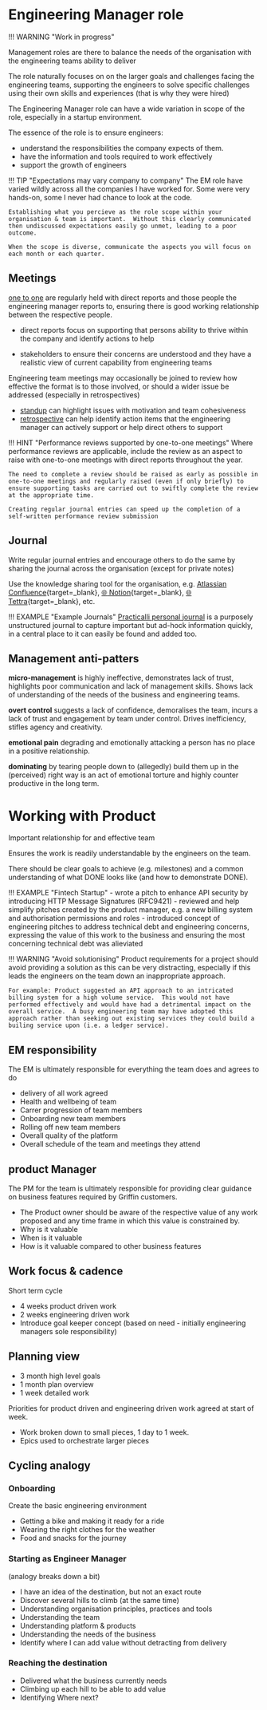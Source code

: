 # Engineering Manager role

!!! WARNING "Work in progress"

Management roles are there to balance the needs of the organisation with the engineering teams ability to deliver

The role naturally focuses on on the larger goals and challenges facing the engineering teams, supporting the engineers to solve specific challenges using their own skills and experiences (that is why they were hired)

The Engineering Manager role can have a wide variation in scope of the role, especially in a startup environment.

The essence of the role is to ensure engineers:

- understand the responsibilities the company expects of them.
- have the information and tools required to work effectively
- support the growth of engineers


!!! TIP "Expectations may vary company to company"
    The EM role have varied wildly across all the companies I have worked for.  Some were very hands-on, some I never had chance to look at the code.

    Establishing what you percieve as the role scope within your organisation & team is important.  Without this clearly communicated then undiscussed expectations easily go unmet, leading to a poor outcome.

    When the scope is diverse, communicate the aspects you will focus on each month or each quarter.


## Meetings

[one to one](/engineering-playbook/practices/discussions/one-to-one-meeting.md) are regularly held with direct reports and those people the engineering manager reports to, ensuring there is good working relationship between the respective people.

- direct reports focus on supporting that persons ability to thrive within the company and identify actions to help

- stakeholders to ensure their concerns are understood and they have a realistic view of current capability from engineering teams

Engineering team meetings may occasionally be joined to review how effective the format is to those involved, or should a wider issue be addressed (especially in retrospectives)

- [standup](/engineering-playbook/practices/discussions/standup.md) can highlight issues with motivation and team cohesiveness
- [retrospective](/engineering-playbook/practices/discussions/retrospective.md) can help identify action items that the engineering manager can actively support or help direct others to support

!!! HINT "Performance reviews supported by one-to-one meetings"
    Where performance reviews are applicable, include the review as an aspect to raise with one-to-one meetings with direct reports throughout the year.

    The need to complete a review should be raised as early as possible in one-to-one meetings and regularly raised (even if only briefly) to ensure supporting tasks are carried out to swiftly complete the review at the appropriate time.

    Creating regular journal entries can speed up the completion of a self-written performance review submission

## Journal

Write regular journal entries and encourage others to do the same by sharing the journal across the organisation (except for private notes)

Use the knowledge sharing tool for the organisation, e.g. [Atlassian Confluence](https://www.atlassian.com/software/confluence){target=_blank}, [:globe_with_meridians: Notion](https://www.notion.so/){target=_blank}, [:globe_with_meridians: Tettra](https://tettra.com/){target=_blank}, etc.


!!! EXAMPLE "Example Journals"
    [Practicalli personal journal](https://practical.li/journal/) is a purposely unstructured journal to capture important but ad-hock information quickly, in a central place to it can easily be found and added too.


## Management anti-patters

**micro-management** is highly ineffective, demonstrates lack of trust, highlights poor communication and lack of management skills.  Shows lack of understanding of the needs of the business and engineering teams.

**overt control** suggests a lack of confidence, demoralises the team, incurs a lack of trust and engagement by team under control.  Drives inefficiency, stifles agency and creativity.

**emotional pain** degrading and emotionally attacking a person has no place in a positive relationship.

**dominating** by tearing people down to (allegedly) build them up in the (perceived) right way is an act of emotional torture and highly counter productive in the long term.


# Working with Product

Important relationship for and effective team

Ensures the work is readily understandable by the engineers on the team.

There should be clear goals to achieve (e.g. milestones) and a common understanding of what DONE looks like (and how to demonstrate DONE).

!!! EXAMPLE "Fintech Startup"
    - wrote a pitch to enhance API security by introducing HTTP Message Signatures (RFC9421)
    - reviewed and help simplify pitches created by the product manager, e.g. a new billing system and authorisation permissions and roles
    - introduced concept of engineering pitches to address technical debt and engineering concerns, expressing the value of this work to the business and ensuring the most concerning technical debt was alieviated


!!! WARNING "Avoid solutionising"
    Product requirements for a project should avoid providing a solution as this can be very distracting, especially if this leads the engineers on the team down an inappropriate approach.

    For example: Product suggested an API approach to an intricated billing system for a high volume service.  This would not have performed effectively and would have had a detrimental impact on the overall service.  A busy engineering team may have adopted this approach rather than seeking out existing services they could build a builing service upon (i.e. a ledger service).


## EM responsibility

The EM is ultimately responsible for everything the team does and agrees to do

- delivery of all work agreed
- Health and wellbeing of team
- Carrer progression of team members
- Onboarding new team members
- Rolling off new team members
- Overall quality of the platform
- Overall schedule of the team and meetings they attend

## product Manager
The PM for the team is ultimately responsible for providing clear guidance on business features required by Griffin customers.

- The Product owner should be aware of the respective value of any work proposed and any time frame in which this value is constrained by.
- Why is it valuable
- When is it valuable
- How is it valuable compared to other business features

## Work focus & cadence

Short term cycle
- 4 weeks product driven work
- 2 weeks engineering driven work
- Introduce goal keeper concept (based on need - initially engineering managers sole responsibility)

## Planning view

- 3 month high level goals
- 1 month plan overview
- 1 week detailed work

Priorities for product driven and engineering driven work agreed at start of week.

- Work broken down to small pieces, 1 day to 1 week.
- Epics used to orchestrate larger pieces





## Cycling analogy

### Onboarding

Create the basic engineering environment
- Getting a bike and making it ready for a ride
- Wearing the right clothes for the weather
- Food and snacks for the journey

### Starting as Engineer Manager

(analogy breaks down a bit)

- I have an idea of the destination, but not an exact route
- Discover several hills to climb (at the same time)
- Understanding organisation principles, practices and tools
- Understanding the team
- Understanding platform & products
- Understanding the needs of the business
- Identify where I can add value without detracting from delivery

### Reaching the destination

- Delivered what the business currently needs
- Climbing up each hill to be able to add value
- Identifying Where next?
